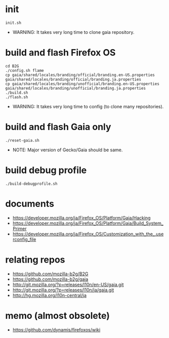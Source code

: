 # init
```
init.sh
```
* WARNING: It takes very long time to clone gaia repository.

# build and flash Firefox OS
```
cd B2G
./config.sh flame
cp gaia/shared/locales/branding/official/branding.en-US.properties gaia/shared/locales/branding/official/branding.ja.properties
cp gaia/shared/locales/branding/unofficial/branding.en-US.properties gaia/shared/locales/branding/unofficial/branding.ja.properties
./build.sh
./flash.sh
```
* WARNING: It takes very long time to config (to clone many repositories).

# build and flash Gaia only
```
./reset-gaia.sh
```
* NOTE: Major version of Gecko/Gaia should be same.

# build debug profile
```
./build-debugprofile.sh
```

# documents
* https://developer.mozilla.org/ja/Firefox_OS/Platform/Gaia/Hacking
* https://developer.mozilla.org/ja/Firefox_OS/Platform/Gaia/Build_System_Primer
* https://developer.mozilla.org/ja/Firefox_OS/Customization_with_the_.userconfig_file

# relating repos
* https://github.com/mozilla-b2g/B2G
* https://github.com/mozilla-b2g/gaia
* http://git.mozilla.org/?p=releases/l10n/en-US/gaia.git
* http://git.mozilla.org/?p=releases/l10n/ja/gaia.git
* http://hg.mozilla.org/l10n-central/ja

# memo (almost obsolete)
* https://github.com/dynamis/firefoxos/wiki
